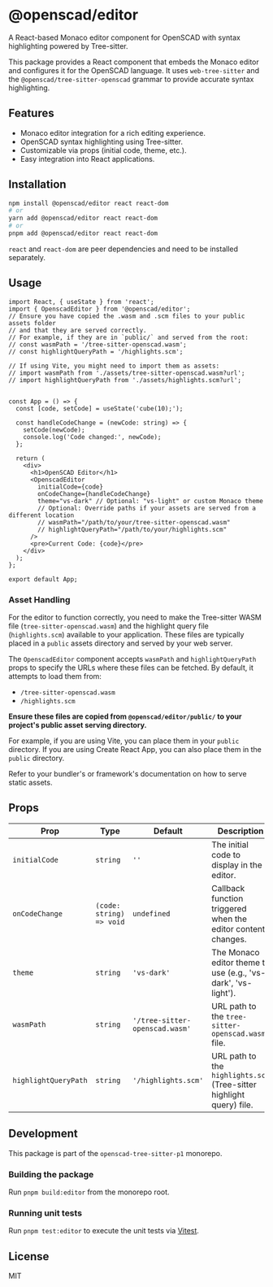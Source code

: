 # @openscad/editor

A React-based Monaco editor component for OpenSCAD with syntax highlighting powered by Tree-sitter.

This package provides a React component that embeds the Monaco editor and configures it for the OpenSCAD language. It uses `web-tree-sitter` and the `@openscad/tree-sitter-openscad` grammar to provide accurate syntax highlighting.

## Features

- Monaco editor integration for a rich editing experience.
- OpenSCAD syntax highlighting using Tree-sitter.
- Customizable via props (initial code, theme, etc.).
- Easy integration into React applications.

## Installation

```bash
npm install @openscad/editor react react-dom
# or
yarn add @openscad/editor react react-dom
# or
pnpm add @openscad/editor react react-dom
```

`react` and `react-dom` are peer dependencies and need to be installed separately.

## Usage

```tsx
import React, { useState } from 'react';
import { OpenscadEditor } from '@openscad/editor';
// Ensure you have copied the .wasm and .scm files to your public assets folder
// and that they are served correctly.
// For example, if they are in `public/` and served from the root:
// const wasmPath = '/tree-sitter-openscad.wasm';
// const highlightQueryPath = '/highlights.scm';

// If using Vite, you might need to import them as assets:
// import wasmPath from './assets/tree-sitter-openscad.wasm?url';
// import highlightQueryPath from './assets/highlights.scm?url';


const App = () => {
  const [code, setCode] = useState('cube(10);');

  const handleCodeChange = (newCode: string) => {
    setCode(newCode);
    console.log('Code changed:', newCode);
  };

  return (
    <div>
      <h1>OpenSCAD Editor</h1>
      <OpenscadEditor
        initialCode={code}
        onCodeChange={handleCodeChange}
        theme="vs-dark" // Optional: "vs-light" or custom Monaco theme
        // Optional: Override paths if your assets are served from a different location
        // wasmPath="/path/to/your/tree-sitter-openscad.wasm"
        // highlightQueryPath="/path/to/your/highlights.scm"
      />
      <pre>Current Code: {code}</pre>
    </div>
  );
};

export default App;
```

### Asset Handling

For the editor to function correctly, you need to make the Tree-sitter WASM file (`tree-sitter-openscad.wasm`) and the highlight query file (`highlights.scm`) available to your application. These files are typically placed in a `public` assets directory and served by your web server.

The `OpenscadEditor` component accepts `wasmPath` and `highlightQueryPath` props to specify the URLs where these files can be fetched. By default, it attempts to load them from:
- `/tree-sitter-openscad.wasm`
- `/highlights.scm`

**Ensure these files are copied from `@openscad/editor/public/` to your project's public asset serving directory.**

For example, if you are using Vite, you can place them in your `public` directory.
If you are using Create React App, you can also place them in the `public` directory.

Refer to your bundler's or framework's documentation on how to serve static assets.

## Props

| Prop                 | Type                      | Default                               | Description                                                                 |
| -------------------- | ------------------------- | ------------------------------------- | --------------------------------------------------------------------------- |
| `initialCode`        | `string`                  | `''`                                  | The initial code to display in the editor.                                  |
| `onCodeChange`       | `(code: string) => void`  | `undefined`                           | Callback function triggered when the editor content changes.                |
| `theme`              | `string`                  | `'vs-dark'`                           | The Monaco editor theme to use (e.g., 'vs-dark', 'vs-light').               |
| `wasmPath`           | `string`                  | `'/tree-sitter-openscad.wasm'`        | URL path to the `tree-sitter-openscad.wasm` file.                           |
| `highlightQueryPath` | `string`                  | `'/highlights.scm'`                   | URL path to the `highlights.scm` (Tree-sitter highlight query) file.        |


## Development

This package is part of the `openscad-tree-sitter-p1` monorepo.

### Building the package

Run `pnpm build:editor` from the monorepo root.

### Running unit tests

Run `pnpm test:editor` to execute the unit tests via [Vitest](https://vitest.dev/).

## License

MIT
